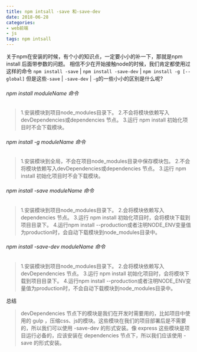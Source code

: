 ```yaml
---
title: npm intsall -save 和-save-dev
date: 2018-06-28
categories:
- web前端
- js
tags: npm intsall
---
```

关于npm在安装的时候，有个小的知识点，一定要小小的补一下，那就是npm install 后面带参数的问题。
相信不少在开始接触node的时候，我们肯定都使用过这样的命令
`npm install -save` | `npm install -save-dev` | `npm install -g [--global]`
但是这些`-save` | `-save-dev` | `-g`的一些小小的区别是什么呢?
> <!-- more -->
###### npm install moduleName 命令
>1.安装模块到项目node_modules目录下。
>2.不会将模块依赖写入devDependencies或dependencies 节点。
>3.运行 npm install 初始化项目时不会下载模块。

###### npm install -g moduleName 命令
>1.安装模块到全局，不会在项目node_modules目录中保存模块包。
>2.不会将模块依赖写入devDependencies或dependencies 节点。
>3.运行 npm install 初始化项目时不会下载模块。

###### npm install -save moduleName 命令
>1.安装模块到项目node_modules目录下。
>2.会将模块依赖写入dependencies 节点。
>3.运行 npm install 初始化项目时，会将模块下载到项目目录下。
>4.运行npm install --production或者注明NODE_ENV变量值为production时，会自动下载模块到node_modules目录中。

###### npm install -save-dev moduleName 命令
>1.安装模块到项目node_modules目录下。
>2.会将模块依赖写入devDependencies 节点。
>3.运行 npm install 初始化项目时，会将模块下载到项目目录下。
>4.运行npm install --production或者注明NODE_ENV变量值为production时，不会自动下载模块到node_modules目录中。

总结
>devDependencies 节点下的模块是我们在开发时需要用的，比如项目中使用的 gulp ，压缩css、js的模块。这些模块在我们的项目部署后是不需要的，所以我们可以使用 -save-dev 的形式安装。像 express 这些模块是项目运行必备的，应该安装在 dependencies 节点下，所以我们应该使用 -save 的形式安装。
